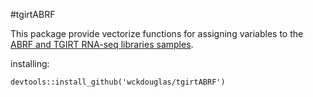 #tgirtABRF

This package provide vectorize functions for assigning variables to the [ABRF and TGIRT RNA-seq libraries samples](https://github.com/wckdouglas/tgirtERCC). 

installing: 

```
devtools::install_github('wckdouglas/tgirtABRF')
```
